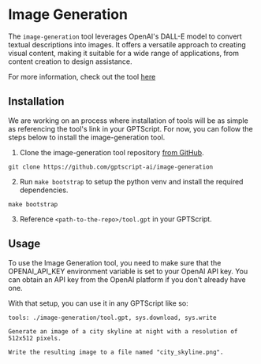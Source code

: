 # Image Generation

The `image-generation` tool leverages OpenAI's DALL-E model to convert textual descriptions into images. It offers a versatile approach to creating visual content, making it suitable for a wide range of applications, from content creation to design assistance.

For more information, check out the tool [here](https://github.com/gptscript-ai/image-generation)

## Installation
We are working on an process where installation of tools will be as simple as
referencing the tool's link in your GPTScript. For now, you can follow the steps below to install the image-generation tool.

1. Clone the image-generation tool repository [from GitHub](https://github.com/gptscript-ai/image-generation).

```shell
git clone https://github.com/gptscript-ai/image-generation
```

2. Run `make bootstrap` to setup the python venv and install the required dependencies.

```shell
make bootstrap
```

3. Reference `<path-to-the-repo>/tool.gpt` in your GPTScript.

## Usage
To use the Image Generation tool, you need to make sure that the OPENAI_API_KEY environment variable is set to your OpenAI API key. You can obtain an API key from the OpenAI platform if you don't already have one.

With that setup, you can use it in any GPTScript like so:

```
tools: ./image-generation/tool.gpt, sys.download, sys.write

Generate an image of a city skyline at night with a resolution of 512x512 pixels.

Write the resulting image to a file named "city_skyline.png".
```
